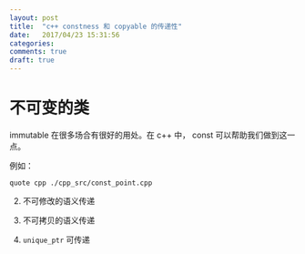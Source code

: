 ```yaml
---
layout: post
title:  "c++ constness 和 copyable 的传递性"
date:   2017/04/23 15:31:56
categories:
comments: true
draft: true
---
```



# 不可变的类

immutable 在很多场合有很好的用处。在 c++ 中， const 可以帮助我们做到这一点。

例如：

```include
quote cpp ./cpp_src/const_point.cpp
```





2. 不可修改的语义传递

1. 不可拷贝的语义传递


1. `unique_ptr` 可传递
